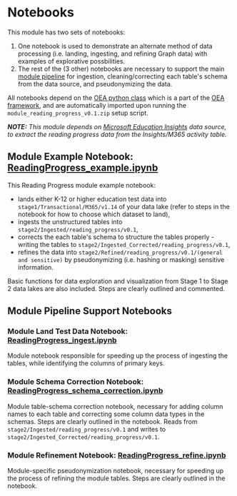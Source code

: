 # Notebooks

This module has two sets of notebooks:
 1. One notebook is used to demonstrate an alternate method of data processing (i.e. landing, ingesting, and refining Graph data) with examples of explorative possbilities.
 2. The rest of the (3 other) notebooks are necessary to support the main [module pipeline](https://github.com/microsoft/OpenEduAnalytics/tree/main/modules/module_catalog/Reading_Progress/pipeline) for ingestion, cleaning/correcting each table's schema from the data source, and pseudonymizing the data.

All notebooks depend on the [OEA python class](https://github.com/microsoft/OpenEduAnalytics/blob/main/framework/synapse/notebook/OEA_py.ipynb) which is a part of the [OEA framework](https://github.com/microsoft/OpenEduAnalytics/tree/main/framework), and are automatically imported upon running the ```module_reading_progress_v0.1.zip``` setup script.

**<em>NOTE:** This module depends on [Microsoft Education Insights](https://github.com/microsoft/OpenEduAnalytics/tree/main/modules/module_catalog/Microsoft_Education_Insights) data source, to extract the reading progress data from the Insights/M365 activity table.</em>

## Module Example Notebook: [ReadingProgress_example.ipynb](https://github.com/microsoft/OpenEduAnalytics/blob/main/modules/module_catalog/Reading_Progress/notebook/ReadingProgress_example.ipynb)

This Reading Progress module example notebook:
 - lands either K-12 or higher education test data into ```stage1/Transactional/M365/v1.14``` of your data lake (refer to steps in the notebook for how to choose which dataset to land), 
 - ingests the unstructured tables into ```stage2/Ingested/reading_progress/v0.1```, 
 - corrects the each table's schema to structure the tables properly - writing the tables to ```stage2/Ingested_Corrected/reading_progress/v0.1```, 
 - refines the data into ```stage2/Refined/reading_progress/v0.1/(general and sensitive)``` by pseudonymizing (i.e. hashing or masking) sensitive information. 

Basic functions for data exploration and visualization from Stage 1 to Stage 2 data lakes are also included. Steps are clearly outlined and commented.

## Module Pipeline Support Notebooks

### Module Land Test Data Notebook: [ReadingProgress_ingest.ipynb](https://github.com/microsoft/OpenEduAnalytics/blob/main/modules/module_catalog/Reading_Progress/notebook/ReadingProgress_ingest.ipynb)

Module notebook responsible for speeding up the process of ingesting the tables, while identifying the columns of primary keys. 

### Module Schema Correction Notebook: [ReadingProgress_schema_correction.ipynb](https://github.com/microsoft/OpenEduAnalytics/blob/main/modules/module_catalog/Reading_Progress/notebook/ReadingProgress_schema_correction.ipynb)

Module table-schema correction notebook, necessary for adding column names to each table and correcting some column data types in the schemas. Steps are clearly outlined in the notebook. Reads from ```stage2/Ingested/reading_progress/v0.1``` and writes to ```stage2/Ingested_Corrected/reading_progress/v0.1```.

### Module Refinement Notebook: [ReadingProgress_refine.ipynb](https://github.com/microsoft/OpenEduAnalytics/blob/main/modules/module_catalog/Reading_Progress/notebook/ReadingProgress_refine.ipynb)

Module-specific pseudonymization notebook, necessary for speeding up the process of refining the module tables. Steps are clearly outlined in the notebook.
